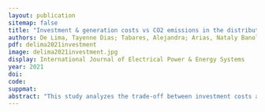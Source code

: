 ```yaml
---
layout: publication
sitemap: false
title: "Investment & generation costs vs CO2 emissions in the distribution system expansion planning: A multi-objective stochastic programming approach"
authors: De Lima, Tayenne Dias; Tabares, Alejandra; Arias, Nataly Banol; Franco, John F
pdf: delima2021investment
image: delima2021investment.jpg
display: International Journal of Electrical Power & Energy Systems
year: 2021
doi: 
code: 
suppmat: 
abstract: "This study analyzes the trade-off between investment costs and CO2 emissions using a multi-objective stochastic programming model."
---
```

